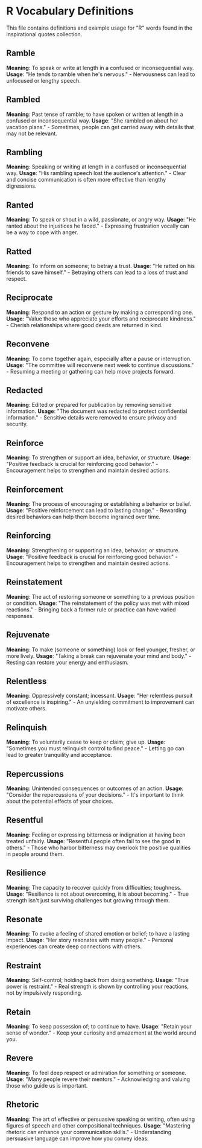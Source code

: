 # R Vocabulary Definitions

This file contains definitions and example usage for "R" words found in the inspirational quotes collection.

<!-- Add vocabulary words here following the format:
## WordName

**Meaning**: Clear, concise definition of the word.
**Usage**: "Quote or example sentence." - Explanation of the usage context.
-->

## Ramble

**Meaning**: To speak or write at length in a confused or inconsequential way.
**Usage**: "He tends to ramble when he's nervous." - Nervousness can lead to unfocused or lengthy speech.

## Rambled

**Meaning**: Past tense of ramble; to have spoken or written at length in a confused or inconsequential way.
**Usage**: "She rambled on about her vacation plans." - Sometimes, people can get carried away with details that may not be relevant.

## Rambling

**Meaning**: Speaking or writing at length in a confused or inconsequential way.
**Usage**: "His rambling speech lost the audience's attention." - Clear and concise communication is often more effective than lengthy digressions.

## Ranted

**Meaning**: To speak or shout in a wild, passionate, or angry way.
**Usage**: "He ranted about the injustices he faced." - Expressing frustration vocally can be a way to cope with anger.

## Ratted

**Meaning**: To inform on someone; to betray a trust.
**Usage**: "He ratted on his friends to save himself." - Betraying others can lead to a loss of trust and respect.

## Reciprocate

**Meaning**: Respond to an action or gesture by making a corresponding one.
**Usage**: "Value those who appreciate your efforts and reciprocate kindness." - Cherish relationships where good deeds are returned in kind.

## Reconvene

**Meaning**: To come together again, especially after a pause or interruption.
**Usage**: "The committee will reconvene next week to continue discussions." - Resuming a meeting or gathering can help move projects forward.

## Redacted

**Meaning**: Edited or prepared for publication by removing sensitive information.
**Usage**: "The document was redacted to protect confidential information." - Sensitive details were removed to ensure privacy and security.

## Reinforce

**Meaning**: To strengthen or support an idea, behavior, or structure.
**Usage**: "Positive feedback is crucial for reinforcing good behavior." - Encouragement helps to strengthen and maintain desired actions.

## Reinforcement

**Meaning**: The process of encouraging or establishing a behavior or belief.
**Usage**: "Positive reinforcement can lead to lasting change." - Rewarding desired behaviors can help them become ingrained over time.

## Reinforcing

**Meaning**: Strengthening or supporting an idea, behavior, or structure.
**Usage**: "Positive feedback is crucial for reinforcing good behavior." - Encouragement helps to strengthen and maintain desired actions.

## Reinstatement

**Meaning**: The act of restoring someone or something to a previous position or condition.
**Usage**: "The reinstatement of the policy was met with mixed reactions." - Bringing back a former rule or practice can have varied responses.

## Rejuvenate

**Meaning**: To make (someone or something) look or feel younger, fresher, or more lively.
**Usage**: "Taking a break can rejuvenate your mind and body." - Resting can restore your energy and enthusiasm.

## Relentless

**Meaning**: Oppressively constant; incessant.
**Usage**: "Her relentless pursuit of excellence is inspiring." - An unyielding commitment to improvement can motivate others.

## Relinquish

**Meaning**: To voluntarily cease to keep or claim; give up.
**Usage**: "Sometimes you must relinquish control to find peace." - Letting go can lead to greater tranquility and acceptance.

## Repercussions

**Meaning**: Unintended consequences or outcomes of an action.
**Usage**: "Consider the repercussions of your decisions." - It's important to think about the potential effects of your choices.

## Resentful

**Meaning**: Feeling or expressing bitterness or indignation at having been treated unfairly.
**Usage**: "Resentful people often fail to see the good in others." - Those who harbor bitterness may overlook the positive qualities in people around them.

## Resilience

**Meaning**: The capacity to recover quickly from difficulties; toughness.
**Usage**: "Resilience is not about overcoming, it is about becoming." - True strength isn't just surviving challenges but growing through them.

## Resonate

**Meaning**: To evoke a feeling of shared emotion or belief; to have a lasting impact.
**Usage**: "Her story resonates with many people." - Personal experiences can create deep connections with others.

## Restraint

**Meaning**: Self-control; holding back from doing something.
**Usage**: "True power is restraint." - Real strength is shown by controlling your reactions, not by impulsively responding.

## Retain

**Meaning**: To keep possession of; to continue to have.
**Usage**: "Retain your sense of wonder." - Keep your curiosity and amazement at the world around you.

## Revere

**Meaning**: To feel deep respect or admiration for something or someone.
**Usage**: "Many people revere their mentors." - Acknowledging and valuing those who guide us is important.

## Rhetoric

**Meaning**: The art of effective or persuasive speaking or writing, often using figures of speech and other compositional techniques.
**Usage**: "Mastering rhetoric can enhance your communication skills." - Understanding persuasive language can improve how you convey ideas.

 
